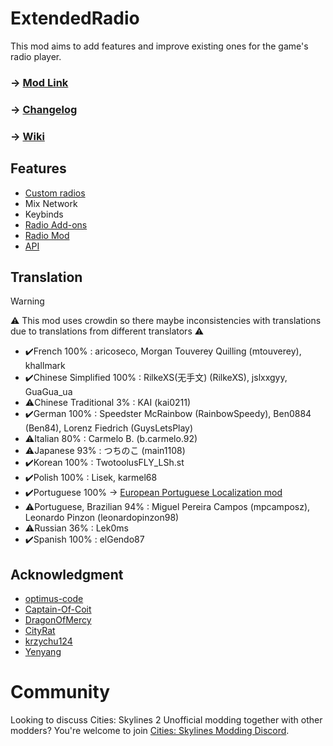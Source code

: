 # ExtendedRadio
This mod aims to add features and improve existing ones for the game's radio player.

### -> [Mod Link](https://mods.paradoxplaza.com/mods/75862/Windows)
### -> [Changelog](https://github.com/AlphaGaming7780/ExtendedRadio/blob/master/CHANGELOG.md)
### -> [Wiki](https://github.com/AlphaGaming7780/ExtendedRadio/wiki)

## Features
- [Custom radios](https://github.com/AlphaGaming7780/ExtendedRadio/wiki/Custom-Radio)
- Mix Network
- Keybinds
- [Radio Add-ons](https://github.com/AlphaGaming7780/ExtendedRadio/wiki/RadioAddons)
- [Radio Mod](https://github.com/AlphaGaming7780/ExtendedRadio/wiki/RadioMod#radio-mod)
- [API](https://github.com/AlphaGaming7780/ExtendedRadio/wiki/API)

## Translation
> [!WARNING]  
> ⚠️ This mod uses crowdin so there maybe inconsistencies with translations due to translations from different translators ⚠️
- ✔️French 100% : aricoseco, Morgan Touverey Quilling (mtouverey), khallmark
- ✔️Chinese Simplified 100% : RilkeXS(无手文) (RilkeXS), jslxxgyy, GuaGua_ua
- ⚠️Chinese Traditional 3% : KAI (kai0211)
- ✔️German 100% : Speedster McRainbow (RainbowSpeedy), Ben0884 (Ben84), Lorenz Fiedrich (GuysLetsPlay)
- ⚠️Italian 80% : Carmelo B. (b.carmelo.92)
- ⚠️Japanese 93% : つちのこ (main1108)
- ✔️Korean 100% : TwotoolusFLY_LSh.st
- ✔️Polish 100% : Lisek, karmel68
- ✔️Portuguese 100% -> [European Portuguese Localization mod](https://mods.paradoxplaza.com/mods/92599/Windows)
- ⚠️Portuguese, Brazilian 94% : Miguel Pereira Campos (mpcamposz), Leonardo Pinzon (leonardopinzon98)
- ⚠️Russian 36% : Lek0ms
- ✔️Spanish 100% : elGendo87

## Acknowledgment
- [optimus-code]()
- [Captain-Of-Coit](https://github.com/Captain-Of-Coit)
- [DragonOfMercy](https://github.com/dragonofmercy)
- [CityRat](https://mods.paradoxplaza.com/authors/CityRatPlays)
- [krzychu124](https://mods.paradoxplaza.com/authors/krzychu124)
- [Yenyang](https://mods.paradoxplaza.com/authors/yenyang)

# Community
Looking to discuss Cities: Skylines 2 Unofficial modding together with other modders? You're welcome to join [Cities: Skylines Modding Discord](https://discord.gg/27CVdGFA47).